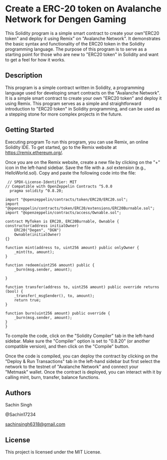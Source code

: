 # Create a ERC-20 token on Avalanche Network for Dengen Gaming
This Solidity program is a simple smart contract to create your own"ERC20 token" and deploy it using Remix" on "Avalanche Network". It demonstrates the basic syntax and functionality of the ERC20 token in the Solidity programming language. The purpose of this program is to serve as a starting point for those who are new to "ERC20 token" in Solidity and want to get a feel for how it works.

## Description

This program is a simple contract written in Solidity, a programming language used for developing smart contracts on the "Avalanche Network". It is a simple smart contract to create your own "ERC20 token" and deploy it using Remix. This program serves as a simple and straightforward introduction to "ERC20 token" in Solidity programming, and can be used as a stepping stone for more complex projects in the future.

## Getting Started

Executing program
To run this program, you can use Remix, an online Solidity IDE. To get started, go to the Remix website at https://remix.ethereum.org/.

Once you are on the Remix website, create a new file by clicking on the "+" icon in the left-hand sidebar. Save the file with a .sol extension (e.g., HelloWorld.sol). Copy and paste the following code into the file:



     // SPDX-License-Identifier: MIT
    // Compatible with OpenZeppelin Contracts ^5.0.0
      pragma solidity ^0.8.20;

    import "@openzeppelin/contracts/token/ERC20/ERC20.sol";
    import "@openzeppelin/contracts/token/ERC20/extensions/ERC20Burnable.sol";
    import "@openzeppelin/contracts/access/Ownable.sol";

    contract MyToken is ERC20, ERC20Burnable, Ownable {
    constructor(address initialOwner)
        ERC20("Degen", "DGN")
        Ownable(initialOwner)
    {}

    function mint(address to, uint256 amount) public onlyOwner {
        _mint(to, amount);
    }

    function redeem(uint256 amount) public {
        _burn(msg.sender, amount);
       
    }

    function transfer(address to, uint256 amount) public override returns (bool) {
        _transfer(_msgSender(), to, amount);
        return true;
    }

    function burn(uint256 amount) public override {
        _burn(msg.sender, amount);
    }
    }


To compile the code, click on the "Solidity Compiler" tab in the left-hand sidebar. Make sure the "Compiler" option is set to "0.8.20" (or another compatible version), and then click on the "Compile" button.

Once the code is compiled, you can deploy the contract by clicking on the "Deploy & Run Transactions" tab in the left-hand sidebar but first select the network to the testnet of "Avalanche Network" and connect your "Metmask" wallet. 
Once the contract is deployed, you can interact with it by calling mint, burn, transfer, balance functions.

## Authors

Sachin Singh

@Sachin17234

sachinsingh6318@gmail.com


## License

This project is licensed under the MIT License.
